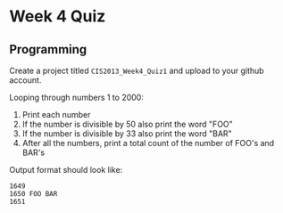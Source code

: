 # Week 4 Quiz

## Programming 

Create a project titled `CIS2013_Week4_Quiz1` and upload to your github account.

Looping through numbers 1 to 2000:

1. Print each number
2. If the number is divisible by 50 also print the word "FOO"
3. If the number is divisible by 33 also print the word "BAR"
4. After all the numbers, print a total count of the number of FOO's and BAR's

Output format should look like:

	1649
	1650 FOO BAR
	1651
